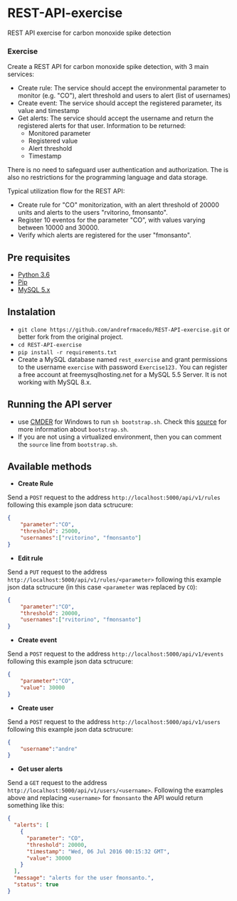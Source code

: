 # REST-API-exercise
REST API exercise for carbon monoxide spike detection

### Exercise
Create a REST API for carbon monoxide spike detection, with 3 main services:
* Create rule: The service should accept the environmental parameter to monitor (e.g. "CO"), alert threshold and users to alert (list of usernames)
* Create event: The service should accept the registered parameter, its value and timestamp
* Get alerts: The service should accept the username and return the registered alerts for that user. Information to be returned:
  * Monitored parameter
  * Registered value
  * Alert threshold
  * Timestamp

There is no need to safeguard user authentication and authorization. The is also no restrictions for the programming language and data storage.

Typical utilization flow for the REST API:
* Create rule for "CO" monitorization, with an alert threshold of 20000 units and alerts to the users "rvitorino, fmonsanto".
* Register 10 eventos for the parameter "CO", with values varying between 10000 and 30000.
* Verify which alerts are registered for the user "fmonsanto".


## Pre requisites
* [Python 3.6](http://www.python.org/)
* [Pip](https://pypi.python.org/pypi/pip)
* [MySQL 5.x](http://www.mysql.com/) 

## Instalation
* `git clone https://github.com/andrefrmacedo/REST-API-exercise.git` or better fork from the original project.
* `cd REST-API-exercise`
* `pip install -r requirements.txt`
* Create a MySQL database named `rest_exercise` and grant permissions to the username `exercise` with password `Exercise123.` You can register a free account at freemysqlhosting.net for a MySQL 5.5 Server. It is not working with MySQL 8.x.
 
## Running the API server
* use [CMDER](http://cmder.net/) for Windows to run `sh bootstrap.sh`. Check this [source](https://auth0.com/blog/developing-restful-apis-with-python-and-flask/) for more information about `bootstrap.sh`.
* If you are not using a virtualized environment, then you can comment the `source` line from `bootstrap.sh`.

## Available methods
* <b>Create Rule</b>

 Send a `POST` request to the address `http://localhost:5000/api/v1/rules` following this example json data sctrucure:
```json
{
    "parameter":"CO",
    "threshold": 25000,
    "usernames":["rvitorino", "fmonsanto"]
}
```
* <b>Edit rule</b>
 
Send a `PUT` request to the address `http://localhost:5000/api/v1/rules/<parameter>` following this example json data sctrucure (in this case `<parameter` was replaced by `CO`):
```json
{
    "parameter":"CO",
    "threshold": 20000,
    "usernames":["rvitorino", "fmonsanto"]
}
```

* <b>Create event</b>

 Send a `POST` request to the address `http://localhost:5000/api/v1/events` following this example json data sctrucure:
```json
{
    "parameter":"CO",
    "value": 30000
}
```

* <b>Create user</b>

Send a `POST` request to the address `http://localhost:5000/api/v1/users` following this example json data sctrucure:
```json
{
    "username":"andre"
}
```

* <b>Get user alerts</b>

Send a `GET` request to the address `http://localhost:5000/api/v1/users/<username>`. Following the examples above and replacing `<username>` for `fmonsanto` the API would return something like this:
```json
{
  "alerts": [
    {
      "parameter": "CO",
      "threshold": 20000,
      "timestamp": "Wed, 06 Jul 2016 00:15:32 GMT",
      "value": 30000
    }
  ],
  "message": "alerts for the user fmonsanto.",
  "status": true
}
```

